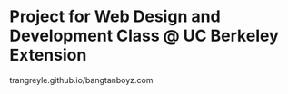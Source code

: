 # Project for Web Design and Development Class @ UC Berkeley Extension
trangreyle.github.io/bangtanboyz.com
